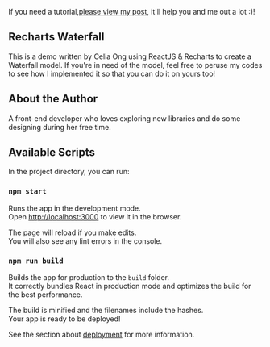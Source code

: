 If you need a tutorial,[please view my post](https://medium.com/@celiaongsl/tutorial-how-to-create-a-waterfall-chart-in-recharts-15a0e980d4b?source=friends_link&sk=a1f0bd8f401d79ad9d4b6aae2b412b67), it'll help you and me out a lot :)!

## Recharts Waterfall
This is a demo written by Celia Ong using ReactJS & Recharts to create a Waterfall model. If you're in need of the model, feel free to peruse my codes to see how I implemented it so that you can do it on yours too!

## About the Author
A front-end developer who loves exploring new libraries and do some designing during her free time.

## Available Scripts

In the project directory, you can run:

### `npm start`

Runs the app in the development mode.<br />
Open [http://localhost:3000](http://localhost:3000) to view it in the browser.

The page will reload if you make edits.<br />
You will also see any lint errors in the console.

### `npm run build`

Builds the app for production to the `build` folder.<br />
It correctly bundles React in production mode and optimizes the build for the best performance.

The build is minified and the filenames include the hashes.<br />
Your app is ready to be deployed!

See the section about [deployment](https://facebook.github.io/create-react-app/docs/deployment) for more information.

